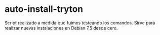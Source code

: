 auto-install-tryton
===================

Script realizado a medida que  fuimos testeando los comandos.  Sirve para realizar nuevas instalaciones en Debian 7.5 desde cero.
